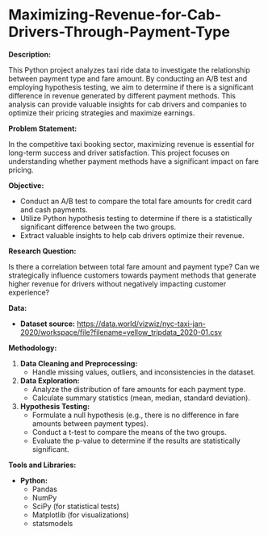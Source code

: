 # Maximizing-Revenue-for-Cab-Drivers-Through-Payment-Type

**Description:**

This Python project analyzes taxi ride data to investigate the relationship between payment type and fare amount. By conducting an A/B test and employing hypothesis testing, we aim to determine if there is a significant difference in revenue generated by different payment methods. This analysis can provide valuable insights for cab drivers and companies to optimize their pricing strategies and maximize earnings.

**Problem Statement:**

In the competitive taxi booking sector, maximizing revenue is essential for long-term success and driver satisfaction. This project focuses on understanding whether payment methods have a significant impact on fare pricing.

**Objective:**

* Conduct an A/B test to compare the total fare amounts for credit card and cash payments.
* Utilize Python hypothesis testing to determine if there is a statistically significant difference between the two groups.
* Extract valuable insights to help cab drivers optimize their revenue.

**Research Question:**

Is there a correlation between total fare amount and payment type? Can we strategically influence customers towards payment methods that generate higher revenue for drivers without negatively impacting customer experience?

**Data:**

* **Dataset source:** https://data.world/vizwiz/nyc-taxi-jan-2020/workspace/file?filename=yellow_tripdata_2020-01.csv
 
**Methodology:**

1. **Data Cleaning and Preprocessing:**
   * Handle missing values, outliers, and inconsistencies in the dataset.
2. **Data Exploration:**
   * Analyze the distribution of fare amounts for each payment type.
   * Calculate summary statistics (mean, median, standard deviation).
3. **Hypothesis Testing:**
   * Formulate a null hypothesis (e.g., there is no difference in fare amounts between payment types).
   * Conduct a t-test to compare the means of the two groups.
   * Evaluate the p-value to determine if the results are statistically significant.

**Tools and Libraries:**

* **Python:**
  * Pandas
  * NumPy
  * SciPy (for statistical tests)
  * Matplotlib (for visualizations)
  * statsmodels
